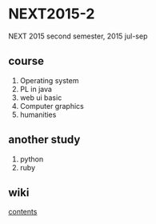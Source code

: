 # NEXT2015-2
NEXT 2015 second semester, 2015 jul-sep


## course
1. Operating system
2. PL in java
3. web ui basic 
4. Computer graphics
5. humanities

## another study
1. python
2. ruby

## wiki
[contents](https://github.com/Kyoo32/NEXT2015-2/wiki)
